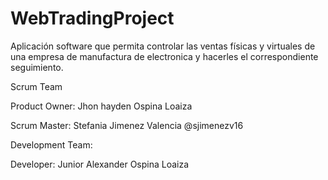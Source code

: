 # WebTradingProject
Aplicación software que permita controlar las ventas físicas y virtuales de una empresa de manufactura de electronica y hacerles el correspondiente seguimiento.

Scrum Team 

Product Owner: Jhon hayden Ospina Loaiza 

Scrum Master: Stefania Jimenez Valencia @sjimenezv16

Development Team:

Developer: Junior Alexander Ospina Loaiza 
